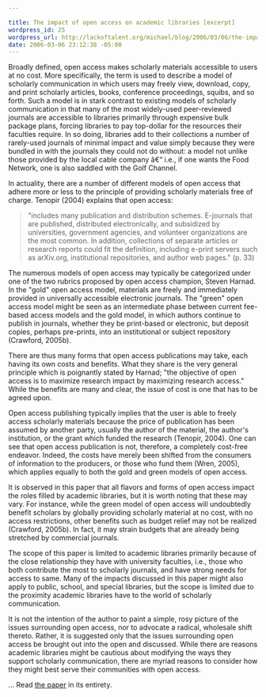 ```yaml
--- 

title: The impact of open access on academic libraries [excerpt]
wordpress_id: 25
wordpress_url: http://lackoftalent.org/michael/blog/2006/03/06/the-impact-of-open-access-on-academic-libraries/
date: 2006-03-06 23:12:38 -05:00
---
```

<p align="left">Broadly defined, open access makes scholarly materials accessible to users at no cost. More specifically, the term is used to describe a model of scholarly communication in which users may freely view, download, copy, and print scholarly articles, books, conference proceedings, squibs, and so forth. Such a model is in stark contrast to existing models of scholarly communication in that many of the most widely-used peer-reviewed journals are accessible to libraries primarily through expensive bulk package plans, forcing libraries to pay top-dollar for the resources their faculties require. In so doing, libraries add to their collections a number of rarely-used journals of minimal impact and value simply because they were bundled in with the journals they could not do without: a model not unlike those provided by the local cable company â€“ i.e., if one wants the Food Network, one is also saddled with the Golf Channel.</p>
<p align="left">In actuality, there are a number of different models of open access that adhere more or less to the principle of providing scholarly materials free of charge. Tenopir (2004) explains that open access:</p>

<blockquote>
<p align="left">"includes many publication and distribution schemes. E-journals that are published, distributed electronically, and subsidized by universities, government agencies, and volunteer organizations are the most common. In addition, collections of separate articles or research reports could fit the definition, including e-print servers such as arXiv.org, institutional repositories, and author web pages." (p. 33)</p>
</blockquote>
<p align="left">The numerous models of open access may typically be categorized under one of the two rubrics proposed by open access champion, Steven Harnad. In the "gold" open access model, materials are freely and immediately provided in universally accessible electronic journals. The "green" open access model might be seen as an intermediate phase between current fee-based access models and the gold model, in which authors continue to publish in journals, whether they be print-based or electronic, but deposit copies, perhaps pre-prints, into an institutional or subject repository (Crawford, 2005b).</p>
<p align="left">There are thus many forms that open access publications may take, each having its own costs and benefits. What they share is the very general principle which is poignantly stated by Harnad; "the objective of open access is to maximize research impact by maximizing research access." While the benefits are many and clear, the issue of cost is one that has to be agreed upon.</p>
<p align="left">Open access publishing typically implies that the user is able to freely access scholarly materials because the price of publication has been assumed by another party, usually the author of the material, the author's institution, or the grant which funded the research (Tenopir, 2004). One can see that open access publication is not, therefore, a completely cost-free endeavor. Indeed, the costs have merely been shifted from the consumers of information to the producers, or those who fund them (Wren, 2005), which applies equally to both the gold and green models of open access.</p>
<p align="left">It is observed in this paper that all flavors and forms of open access impact the roles filled by academic libraries, but it is worth noting that these may vary. For instance, while the green model of open access will undoubtedly benefit scholars by globally providing scholarly material at no cost, with no access restrictions, other benefits such as budget relief may not be realized (Crawford, 2005b). In fact, it may strain budgets that are already being stretched by commercial journals.</p>
<p align="left">The scope of this paper is limited to academic libraries primarily because of the close relationship they have with university faculties, i.e., those who both contribute the most to scholarly journals, and have strong needs for access to same. Many of the impacts discussed in this paper might also apply to public, school, and special libraries, but the scope is limited due to the proximity academic libraries have to the world of scholarly communication.</p>
<p align="left">It is not the intention of the author to paint a simple, rosy picture of the issues surrounding open access, nor to advocate a radical, wholesale shift thereto. Rather, it is suggested only that the issues surrounding open access be brought out into the open and discussed. While there are reasons academic libraries might be cautious about modifying the ways they support scholarly communication, there are myriad reasons to consider how they might best serve their communities with open access.</p>
...  Read <a title="The Impact of open Access on Academic Libraries" href="/michael/papers/532.pdf" target="_blank">the paper</a> in its entirety.
